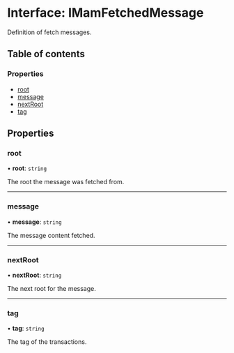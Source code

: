 # Interface: IMamFetchedMessage

Definition of fetch messages.

## Table of contents

### Properties

- [root](IMamFetchedMessage.md#root)
- [message](IMamFetchedMessage.md#message)
- [nextRoot](IMamFetchedMessage.md#nextroot)
- [tag](IMamFetchedMessage.md#tag)

## Properties

### root

• **root**: `string`

The root the message was fetched from.

___

### message

• **message**: `string`

The message content fetched.

___

### nextRoot

• **nextRoot**: `string`

The next root for the message.

___

### tag

• **tag**: `string`

The tag of the transactions.
